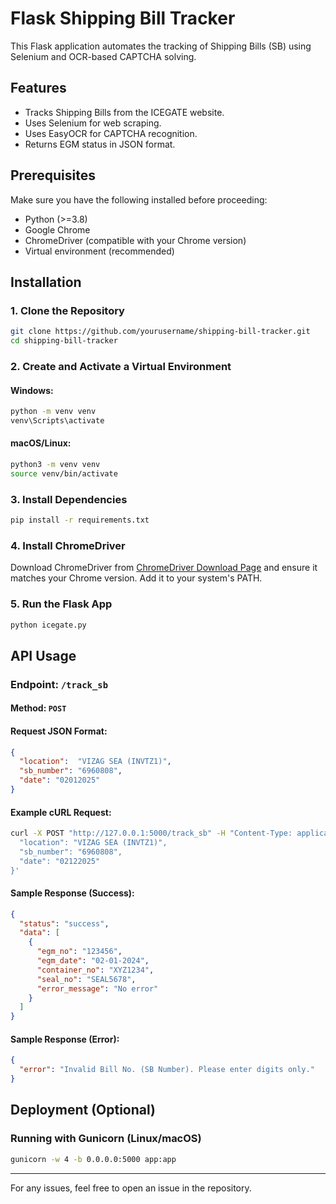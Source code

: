 # Flask Shipping Bill Tracker

This Flask application automates the tracking of Shipping Bills (SB) using Selenium and OCR-based CAPTCHA solving.

## Features
- Tracks Shipping Bills from the ICEGATE website.
- Uses Selenium for web scraping.
- Uses EasyOCR for CAPTCHA recognition.
- Returns EGM status in JSON format.

## Prerequisites
Make sure you have the following installed before proceeding:

- Python (>=3.8)
- Google Chrome
- ChromeDriver (compatible with your Chrome version)
- Virtual environment (recommended)

## Installation

### 1. Clone the Repository
```sh
git clone https://github.com/yourusername/shipping-bill-tracker.git
cd shipping-bill-tracker
```

### 2. Create and Activate a Virtual Environment
#### Windows:
```sh
python -m venv venv
venv\Scripts\activate
```

#### macOS/Linux:
```sh
python3 -m venv venv
source venv/bin/activate
```

### 3. Install Dependencies
```sh
pip install -r requirements.txt
```

### 4. Install ChromeDriver
Download ChromeDriver from [ChromeDriver Download Page](https://sites.google.com/chromium.org/driver/) and ensure it matches your Chrome version. Add it to your system's PATH.

### 5. Run the Flask App
```sh
python icegate.py
```

## API Usage
### Endpoint: `/track_sb`
#### Method: `POST`

#### Request JSON Format:
```json
{
  "location":  "VIZAG SEA (INVTZ1)",
  "sb_number": "6960808",
  "date": "02012025"
}
```

#### Example cURL Request:
```sh
curl -X POST "http://127.0.0.1:5000/track_sb" -H "Content-Type: application/json" -d '{
  "location": "VIZAG SEA (INVTZ1)",
  "sb_number": "6960808",
  "date": "02122025"
}'
```

#### Sample Response (Success):
```json
{
  "status": "success",
  "data": [
    {
      "egm_no": "123456",
      "egm_date": "02-01-2024",
      "container_no": "XYZ1234",
      "seal_no": "SEAL5678",
      "error_message": "No error"
    }
  ]
}
```

#### Sample Response (Error):
```json
{
  "error": "Invalid Bill No. (SB Number). Please enter digits only."
}
```

## Deployment (Optional)
### Running with Gunicorn (Linux/macOS)
```sh
gunicorn -w 4 -b 0.0.0.0:5000 app:app
```



---
For any issues, feel free to open an issue in the repository.

